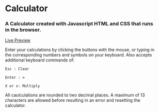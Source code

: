 # Calculator
### A Calculator created with Javascript HTML and CSS that runs in the browser.
<a href="https://octavedown.github.io/Calculator/">Live Preview</a>

Enter your calculations by clicking the buttons with the mouse, 
or typing in the corresponding numbers and symbols on your keyboard.
Also accepts additional keyboard commands of:

    Esc : Clear
  
    Enter : = 
  
    X or x: Multiply
  
All caulculations are rounded to two decimal places.
A maximum of 13 characters are allowed before resulting in an error and resetting the calculator.
